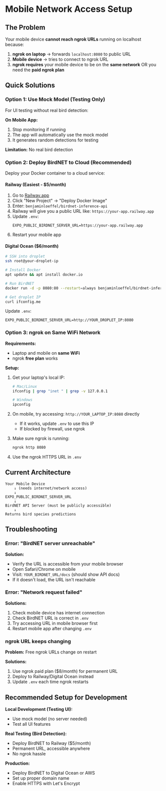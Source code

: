 # Mobile Network Access Setup

## The Problem

Your mobile device **cannot reach ngrok URLs** running on localhost because:

1. **ngrok on laptop** → forwards `localhost:8080` to public URL
2. **Mobile device** → tries to connect to ngrok URL
3. **ngrok requires** your mobile device to be on the **same network** OR you need the **paid ngrok plan**

## Quick Solutions

### Option 1: Use Mock Model (Testing Only)

For UI testing without real bird detection:

**On Mobile App:**
1. Stop monitoring if running
2. The app will automatically use the mock model
3. It generates random detections for testing

**Limitation:** No real bird detection

### Option 2: Deploy BirdNET to Cloud (Recommended)

Deploy your Docker container to a cloud service:

#### Railway (Easiest - $5/month)

1. Go to [Railway.app](https://railway.app)
2. Click "New Project" → "Deploy Docker Image"
3. Enter: `benjaminloeffel/birdnet-inference-api`
4. Railway will give you a public URL like: `https://your-app.railway.app`
5. Update `.env`:
   ```
   EXPO_PUBLIC_BIRDNET_SERVER_URL=https://your-app.railway.app
   ```
6. Restart your mobile app

#### Digital Ocean ($6/month)

```bash
# SSH into droplet
ssh root@your-droplet-ip

# Install Docker
apt update && apt install docker.io

# Run BirdNET
docker run -d -p 8080:80 --restart=always benjaminloeffel/birdnet-inference-api

# Get droplet IP
curl ifconfig.me
```

Update `.env`:
```
EXPO_PUBLIC_BIRDNET_SERVER_URL=http://YOUR_DROPLET_IP:8080
```

### Option 3: ngrok on Same WiFi Network

**Requirements:**
- Laptop and mobile on **same WiFi**
- ngrok **free plan** works

**Setup:**

1. Get your laptop's local IP:
   ```bash
   # Mac/Linux
   ifconfig | grep "inet " | grep -v 127.0.0.1

   # Windows
   ipconfig
   ```

2. On mobile, try accessing: `http://YOUR_LAPTOP_IP:8080` directly
   - If it works, update `.env` to use this IP
   - If blocked by firewall, use ngrok

3. Make sure ngrok is running:
   ```bash
   ngrok http 8080
   ```

4. Use the ngrok HTTPS URL in `.env`

## Current Architecture

```
Your Mobile Device
    ↓ (needs internet/network access)
    ↓
EXPO_PUBLIC_BIRDNET_SERVER_URL
    ↓
BirdNET API Server (must be publicly accessible)
    ↓
Returns bird species predictions
```

## Troubleshooting

### Error: "BirdNET server unreachable"

**Solution:**
- Verify the URL is accessible from your mobile browser
- Open Safari/Chrome on mobile
- Visit: `YOUR_BIRDNET_URL/docs` (should show API docs)
- If it doesn't load, the URL isn't reachable

### Error: "Network request failed"

**Solutions:**
1. Check mobile device has internet connection
2. Check BirdNET URL is correct in `.env`
3. Try accessing URL in mobile browser first
4. Restart mobile app after changing `.env`

### ngrok URL keeps changing

**Problem:** Free ngrok URLs change on restart

**Solutions:**
1. Use ngrok paid plan ($8/month) for permanent URL
2. Deploy to Railway/Digital Ocean instead
3. Update `.env` each time ngrok restarts

## Recommended Setup for Development

**Local Development (Testing UI):**
- Use mock model (no server needed)
- Test all UI features

**Real Testing (Bird Detection):**
- Deploy BirdNET to Railway ($5/month)
- Permanent URL, accessible anywhere
- No ngrok hassle

**Production:**
- Deploy BirdNET to Digital Ocean or AWS
- Set up proper domain name
- Enable HTTPS with Let's Encrypt
